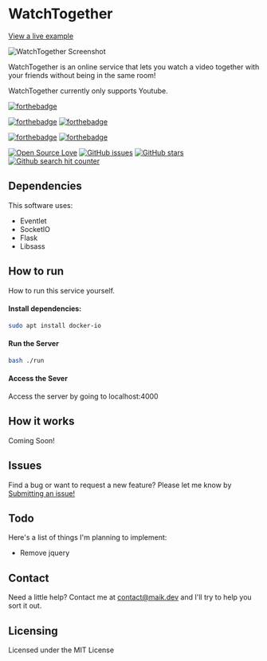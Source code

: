 # WatchTogether

[View a live example](https://watchtogether.maik.dev/)

![WatchTogether Screenshot](https://raw.githubusercontent.com/maikka39/WatchTogether/master/src/frontend/static/img/WatchTogether.png)

WatchTogether is an online service that lets you watch a video together with your friends without being in the same room!

WatchTogether currently only supports Youtube.

[![forthebadge](https://forthebadge.com/images/badges/built-by-developers.svg)](https://forthebadge.com)

[![forthebadge](https://forthebadge.com/images/badges/made-with-python.svg)](https://forthebadge.com)
[![forthebadge](https://forthebadge.com/images/badges/made-with-javascript.svg)](https://forthebadge.com)

[![forthebadge](https://forthebadge.com/images/badges/uses-html.svg)](https://forthebadge.com)
[![forthebadge](https://forthebadge.com/images/badges/uses-css.svg)](https://forthebadge.com)


[![Open Source Love](https://badges.frapsoft.com/os/v2/open-source.png?v=103)](https://github.com/ellerbrock/open-source-badges/) [![GitHub issues](https://img.shields.io/github/issues/maikka39/WatchTogether.svg "GitHub issues")](https://github.com/maikka39/WatchTogether/issues) [![GitHub stars](https://img.shields.io/github/stars/maikka39/WatchTogether.svg "GitHub stars")](https://github.com/maikka39/WatchTogether/stargazers) [![Github search hit counter](https://img.shields.io/github/search/maikka39/WatchTogether/hit.svg)](#)

## Dependencies

This software uses:
* Eventlet
* SocketIO
* Flask
* Libsass

## How to run
How to run this service yourself.

#### Install dependencies:
```bash
sudo apt install docker-io
```

#### Run the Server
```bash
bash ./run
```

#### Access the Sever
Access the server by going to localhost:4000

## How it works

Coming Soon!

## Issues

Find a bug or want to request a new feature? Please let me know by [Submitting an issue!](https://github.com/maikka39/WatchTogether/issues)

## Todo

Here's a list of things I'm planning to implement:
* Remove jquery

## Contact

Need a little help? Contact me at [contact@maik.dev](mailto:maikka39@gmail.com) and I'll try to help you sort it out.

## Licensing

Licensed under the MIT License
